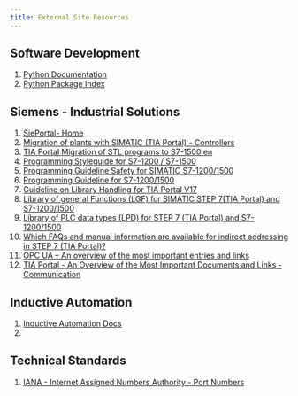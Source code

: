 ```yaml
---
title: External Site Resources
---
```


## Software Development
1. [Python Documentation](https://docs.python.org/3/) 
2. [Python Package Index](https://pypi.org/)

## Siemens - Industrial Solutions
1. [SiePortal- Home](https://sieportal.siemens.com/en-ww/home)
2. [Migration of plants with SIMATIC (TIA Portal) - Controllers](https://www.industry-mobile-support.siemens-info.com/en/article/detail/83557459)
3. [TIA Portal Migration of STL programs to S7-1500 en](https://support.industry.siemens.com/cs/attachments/67655405/67655405_STEP7_Migration_von_AWL-Programmen_nach_S7-1500_en.pdf)
4. [Programming Styleguide for S7-1200 / S7-1500](https://support.industry.siemens.com/cs/attachments/109478084/81318674_Programming_Styleguide_DOC_V2_1_0_en.pdf)
5. [Programming Guideline Safety for SIMATIC S7-1200/1500](https://support.industry.siemens.com/cs/attachments/109750255/109750255_Programming-Guideline-Safety_DOC_V1_6_en.pdf)
6. [Programming Guideline for S7-1200/1500](https://support.industry.siemens.com/cs/attachments/90885040/81318674_Programming_guideline_DOC_v16_en.pdf)
7. [Guideline on Library Handling for TIA Portal V17](https://support.industry.siemens.com/cs/attachments/109747503/109747503_Library_Guideline_DOC_v13_en.pdf)
8. [Library of general Functions (LGF) for SIMATIC STEP 7(TIA Portal) and S7-1200/1500](https://support.industry.siemens.com/cs/document/109479728/library-of-general-functions-(lgf)-for-simatic-step-7-(tia-portal)-and-simatic-s7-1200-s7-1500?dti=0&lc=en-GB)
9. [Library of PLC data types (LPD) for STEP 7 (TIA Portal) and S7-1200/1500](https://support.industry.siemens.com/cs/document/109482396/libraries-of-plc-data-types-(lpd)-for-step-7-(tia-portal)-and-simatic-s7-1200-s7-1500?dti=0&lc=en-GB)
10. [Which FAQs and manual information are available for indirect addressing in STEP 7 (TIA Portal)?](https://support.industry.siemens.com/cs/document/109800438/which-faqs-and-manual-information-are-available-for-indirect-addressing-in-step-7-(tia-portal)-?dti=0&lc=en-GB)
11. [OPC UA – An overview of the most important entries and links](https://support.industry.siemens.com/cs/document/109770435/opc-ua-%E2%80%93-an-overview-of-the-most-important-entries-and-links-?dti=0&lc=en-GB)
12. [TIA Portal - An Overview of the Most Important Documents and Links - Communication](https://support.industry.siemens.com/cs/document/90940081/tia-portal-an-overview-of-the-most-important-documents-and-links-communication?dti=0&lc=en-GB)


## Inductive Automation
1. [Inductive Automation Docs](https://docs.inductiveautomation.com/)
2. 
## Technical Standards
1. [IANA - Internet Assigned Numbers Authority - Port Numbers](https://www.iana.org/assignments/service-names-port-numbers/service-names-port-numbers.xhtml)